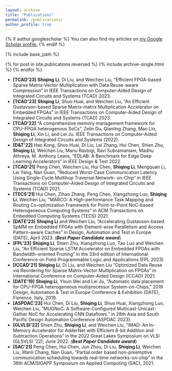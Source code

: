 ```yaml
---
layout: archive
title: "Publications"
permalink: /publications/
author_profile: true
---
```


{% if author.googlescholar %}
  You can also find my articles on <u><a href="{{author.googlescholar}}">my Google Scholar profile</a>.</u>
{% endif %}

{% include base_path %}

{% for post in site.publications reversed %}
  {% include archive-single.html %}
{% endfor %}

* **[TCAD'23]** **Shiqing Li**, Di Liu, and Weichen Liu, “Efficient FPGA-based Sparse Matrix-Vector Multiplication with Data Reuse-aware Compression”  in IEEE Transactions on Computer-Aided Design of Integrated
Circuits and Systems (TCAD) 2023.
* **[TCAD'23]** **Shiqing Li**, Shuo Huai, and Weichen Liu, “An Efficient Gustavson-based Sparse Matrix-matrix Multiplication Accelerator on Embedded FPGAs”  in IEEE Transactions on Computer-Aided Design of Integrated Circuits and Systems (TCAD) 2023.
* **[TCAD’22]** “A comprehensive memory management framework for CPU-FPGA heterogenous SoCs”, Zelin Du, Qianling Zhang, Mao Lin, **Shiqing Li**, Xin Li, and Lei Ju. IEEE Transactions on Computer-Aided Design of Integrated Circuits and Systems (2022).
* **[D&T'22]** Hao Kong, Shuo Huai, Di Liu, Lei Zhang, Hui Chen, Shien Zhu, **Shiqing Li**, Weichen Liu, Manu Rastogi, Ravi Subramaniam, Madhu Athreya, M. Anthony Lewis, ”EDLAB: A Benchmark for Edge Deep Learning Accelerators” in IEEE Design & Test 2022.
* **[TCAD'21]** Peng Chen, Weichen Liu, Hui Chen, **Shiqing Li**, Mengquan Li, Lei Yang, Nan Guan, ”Reduced Worst-Case Communication Latency Using Single-Cycle Multihop Traversal Network- on-Chip” in IEEE Transactions on Computer-Aided Design of Integrated Circuits and Systems (TCAD) 2021.
* **[TECS'21]** Hui Chen, Zihao Zhang, Peng Chen, Xiangzhong Luo, **Shiqing Li**, Weichen Liu, ”MARCO: A High-performance Task Mapping and Routing Co-optimization Framework for Point-to-Point NoC-based Heterogeneous Computing Systems” in ACM Transactions on Embedded Computing Systems (TECS) 2021.
* **[DATE'23]** **Shiqing Li** and Weichen Liu, ”Accelerating Gustavson-based SpMM on Embedded FPGAs with Element-wise Parallelism and Access Pattern-aware Caches” in Design, Automation and Test in Europe (DATE), April 2023. (***Best Paper Candidate award***)
* **[FPL'23]** **Shiqing Li**, Shien Zhu, Xiangzhong Luo, Tao Luo and Weichen Liu, “An Efficient Sparse LSTM Accelerator on Embedded FPGAs with Bandwidth-oriented Pruning” in the 33rd edition of International Conference on Field-Programmable Logic and Applications (FPL 2023)
* **[ICCAD'21]** **Shiqing Li**, Di Liu, and Weichen Liu “Optimized Data Reuse via Reordering for Sparse Matrix-Vector Multiplication on FPGAs” in International Conference on Computer-Aided Design (ICCAD) 2021.
* **[DATE'19]** **Shiqing Li**, Yixun Wei and Lei Ju, "Automatic data placement for CPU-FPGA heterogeneous multiprocessor System-on-Chips," 2019 Design, Automation & Test in Europe Conference & Exhibition (DATE), Florence, Italy, 2019.
* **[ASPDAC'23]** Hui Chen, Di Liu, **Shiqing Li**, Shuo Huai, Xiangzhong Luo, Weichen Liu, ”MUGNoC: A Software-Configured Multicast-Unicast-Gather NoC for Accelerating CNN Dataflows.” in 28th Asia and South Pacific Design Automation Conference (ASPDAC 2023).
* **[GLVLSI'22]** Shien Zhu, **Shiqing Li**, and Weichen Liu, ”iMAD: An In-Memory Accelerator for AdderNet with Efficient 8-bit Addition and Subtraction Operations” in the 2022 Great Lakes Symposium on VLSI (GLSVLSI ’22), June 2022. (***Best Paper Candidate award***)
* **[SAC'21]** Peng Chen, Hui Chen, Jun Zhou, Di Liu, **Shiqing Li**, Weichen Liu, Wanli Chang, Nan Guan, ”Partial order based non-preemptive communication scheduling towards real-time networks-on-chip” in the 36th ACM/SIGAPP Symposium on Applied Computing (SAC), 2021.


